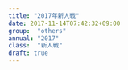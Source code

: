 ```yaml
---
title: "2017年新人戦"
date: 2017-11-14T07:42:32+09:00
group:  "others"
annual: "2017"
class:  "新人戦"
draft: true
---
```



